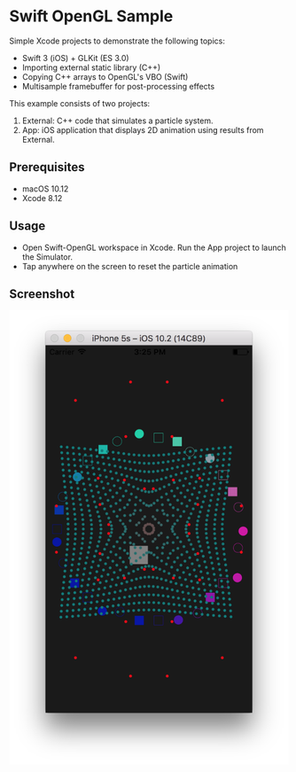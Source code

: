 # Swift OpenGL Sample

Simple Xcode projects to demonstrate the following topics: 

* Swift 3 (iOS) + GLKit (ES 3.0)
* Importing external static library (C++)
* Copying C++ arrays to OpenGL's VBO (Swift)
* Multisample framebuffer for post-processing effects

This example consists of two projects: 

1. External: C++ code that simulates a particle system.
2. App: iOS application that displays 2D animation using results from External. 

## Prerequisites

* macOS 10.12
* Xcode 8.12

## Usage

* Open Swift-OpenGL workspace in Xcode. Run the App project to launch the Simulator. 
* Tap anywhere on the screen to reset the particle animation

## Screenshot

![Screenshot](Screenshot.png)
